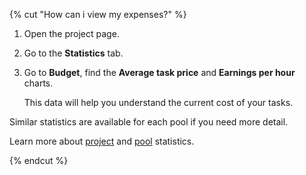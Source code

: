 {% cut "How can i view my expenses?" %}

1. Open the project page.

1. Go to the **Statistics** tab.

1. Go to **Budget**, find the **Average task price** and **Earnings per hour** charts.

    This data will help you understand the current cost of your tasks.

Similar statistics are available for each pool if you need more detail.

Learn more about [project](../../../../guide/concepts/project-statistic.md) and [pool](../../../../guide/concepts/pool_statistic-pool.md) statistics.

{% endcut %}